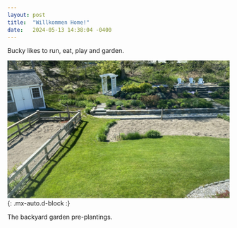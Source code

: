 ```yaml
---
layout: post
title:  "Willkommen Home!"
date:   2024-05-13 14:38:04 -0400
---
```


Bucky likes to run, eat, play and garden.

![May 13](/assets/may13.2024.jpg){: .mx-auto.d-block :}

The backyard garden pre-plantings.